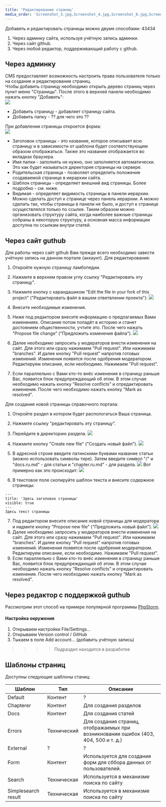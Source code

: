 ```yaml
---
title: 'Редактирование страниц'
media_order: 'Screenshot_3.jpg,Screenshot_4.jpg,Screenshot_8.jpg,Screenshot_9.jpg,Screenshot_10.jpg,Screenshot_11.jpg,Screenshot_12.jpg,create_dir.gif'
---
```


Добавять и редактировать страницы можно двумя способами: 43434
1. Через админку сайта, используя учётную запись админки.
2. Через сайт github.
3. Через любой редактор, поддерживающий работу с github.  

## Через админку
CMS предоставляет возможность настроить права пользователя только на создание и редактирование страниц.  
Чтобы добавить страницу необходимо открыть дерево страниц через пункт меню "Страницы". После этого в верхней панели необходимо нажать кнопку "Добавить":  
![](Screenshot_3.jpg)

+ Добавить страницу - добавляет страницу сайта.
+ Добавить папку - ?? для чего это ??

При добавлении страницы откроется форма:  
![](Screenshot_4.jpg)

* Заголовок страницы - это название, которое описывает всю страницу и в зависимости от шаблона будет соответствующим образом отображаться. Также это название отображается во вкладках браузера.
* Имя папки - заполнять не нужно, оно заполняется автоматически. Это как будет называться директория страницы на сервере. 
* Родительская страница - позволяет определить положение создаваемой странице в иерархии сайта.
* Шаблон страницы - определяет внешний вид страницы. Более подробно - см. ниже.
* Видимая - определяет видимость страницы в панели иерархии. Можно сделать доступ к странице через панель иерархии. А можно сделать так, чтобы страницы в панели не было, и доступ к странице осуществлялся только по ссылке. Таким образом можно организовать структуру сайта, когда наиболее важные страницы собраны в некоторую структуру, а основная масса информации доступна по ссылкам внутри статей.

## Через сайт guthub
Для работы через сайт github Вам прежде всего необходимо завести учётную запись на данном портале (аккаунт).
Для редактирования:  
1. Откройте нужную страницу ламбопедии.
2. Нажмите в верхнем правом углу ссылку "Редактировать эту страницу".
3. Нажмите кнопку с карандашиком "Edit the file in your fork of this project" ("Редактировать файл в вашем ответвлении проекта"):
![](Screenshot_8.jpg)

4. Внесите необходимые изменения.
5. Ниже под редактором внесите информацию о предлагаемых Вами изменениях. Описание потом попадёт в историю и станет достоянием общественности, учтите это. После чего нажать "Propose file change" ("Предложить изменения файла").
![](Screenshot_9.jpg)
6. Далее необходимо запросить у модераторов внести изменения на сайт. Для этого или сразу нажимаем "Pull request". Или нажимаем "branches". И далее кнопку "Pull request" напротив готовых изменений. Изменения появятся после одобрения модератором. Редактируем описание, если необходимо. Нажимаем "Pull request".
7. Если параллельно с Вами кто-то внёс изменения в страницу раньше Вас, появится блок предупреждающий об этом. В этом случае необходимо нажать кнопку "Resolve conflicts" и отредактировать изменения. После чего необходимо нажать кнопку "Mark as resolved".

Для создания новой страницы справочного портала:
1. Откройте раздел в котором будет распологаться Ваша страница.
2. Нажмите ссылку "редактировать эту страницу".
3. Перейдите в директорию раздела.
![](Screenshot_10.jpg)

4. Нажмите кнопку "Create new file" ("Создать новый файл").
![](Screenshot_11.jpg)

5. В адресной строке введите латинскими буквами название статьи (можно использовать символы тире). Затем введите символ "/" и "docs.ru.md" - для статьи и "chapter.ru.md" - для раздела. 
![](Screenshot_12.jpg)
Вот примерно как это происходит:
![](create_dir.gif)

6. В текстовое поле скопируйте шаблон текста и внесите содержиое страницы:
``` markup
---
title: 'Здесь заголовок страницы'
visible: true
---
Здесь текст страницы
```  

7. Под редактором внесите описание новой страницы для модератора и надмите кнопку "Propose new file" ("Предложить новый файл").
![](Screenshot_13.jpg)
7. Далее необходимо запросить у модераторов внести изменения на сайт. Для этого или сразу нажимаем "Pull request". Или нажимаем "branches". И далее кнопку "Pull request" напротив готовых изменений. Изменения появятся после одобрения модератором. Редактируем описание, если необходимо. Нажимаем "Pull request".
8. Если параллельно с Вами кто-то внёс изменения в страницу раньше Вас, появится блок предупреждающий об этом. В этом случае необходимо нажать кнопку "Resolve conflicts" и отредактировать изменения. После чего необходимо нажать кнопку "Mark as resolved".

## Через редактор с поддержкой guthub
Рассмотрим этот способ на примере популярной программы [PhpStorm](https://www.jetbrains.com/phpstorm/).

#### Настройка окружения
1. Открываем настройки File/Settings...
1. Открываем Version control / GitHub
1. Тыкаем в поле Add account... (добавить учётную запись)

>>>> Подраздел находится в разработке

## Шаблоны страниц
Доступны следующие шаблоны станиц:  

| Шаблон | Тип | Описание |
| -------------- | -------------- | --------------- |
| Default | Контент | ? |
| Chapterer | Контент | Для создания разделов |
| Docs | Контент | Для создания статей |
| Errors | Технический | Для создания страниц, отображаемых при возникновании ошибок (403, 404, 500 и т. д.) |
| External | ? | ? |
| Form | Контент | Используется для создания форм для сббора данных от пользователей. |
| Search | Техническая | Используется в механизме поиска по сайту |
| Simplesearch result | Техническая | Используется в механизме поиска по сайту |
